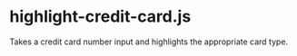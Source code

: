 # highlight-credit-card.js
Takes a credit card number input and highlights the appropriate card type.
